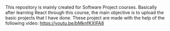 This repository is mainly created for Software Project courses. Basically after learning React through this course, the main objective is to upload the basic projects that I have done.
These project are made with the help of the following video:
https://youtu.be/bMknfKXIFA8
